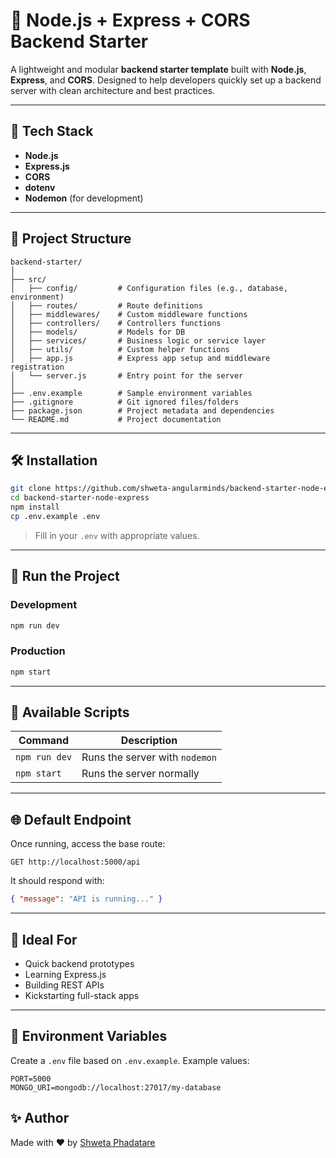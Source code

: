 # 🚀 Node.js + Express + CORS Backend Starter

A lightweight and modular **backend starter template** built with **Node.js**, **Express**, and **CORS**. Designed to help developers quickly set up a backend server with clean architecture and best practices.

---

## 📆 Tech Stack

- **Node.js**
- **Express.js**
- **CORS**
- **dotenv**
- **Nodemon** (for development)

---

## 📁 Project Structure

```
backend-starter/
│
├── src/
│   ├── config/         # Configuration files (e.g., database, environment)
│   ├── routes/         # Route definitions
│   ├── middlewares/    # Custom middleware functions
│   ├── controllers/    # Controllers functions
│   ├── models/         # Models for DB
│   ├── services/       # Business logic or service layer
│   ├── utils/          # Custom helper functions
│   ├── app.js          # Express app setup and middleware registration
│   └── server.js       # Entry point for the server
│
├── .env.example        # Sample environment variables
├── .gitignore          # Git ignored files/folders
├── package.json        # Project metadata and dependencies
└── README.md           # Project documentation
```

---

## 🛠️ Installation

```bash
git clone https://github.com/shweta-angularminds/backend-starter-node-express.git
cd backend-starter-node-express
npm install
cp .env.example .env
```

> Fill in your `.env` with appropriate values.

---

## 🏁 Run the Project

### Development

```bash
npm run dev
```

### Production

```bash
npm start
```

---

## 🧰 Available Scripts

| Command       | Description                    |
| ------------- | ------------------------------ |
| `npm run dev` | Runs the server with `nodemon` |
| `npm start`   | Runs the server normally       |

---

## 🌐 Default Endpoint

Once running, access the base route:

```
GET http://localhost:5000/api
```

It should respond with:

```json
{ "message": "API is running..." }
```

---

## 🧱 Ideal For

- Quick backend prototypes
- Learning Express.js
- Building REST APIs
- Kickstarting full-stack apps

---

## 📌 Environment Variables

Create a `.env` file based on `.env.example`. Example values:

```
PORT=5000
MONGO_URI=mongodb://localhost:27017/my-database
```

## ✨ Author

Made with ❤️ by [Shweta Phadatare](https://github.com/shweta-angularminds)
